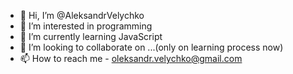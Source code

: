- 👋 Hi, I’m @AleksandrVelychko
- 👀 I’m interested in programming
- 🌱 I’m currently learning JavaScript
- 💞️ I’m looking to collaborate on ...(only on learning process now)
- 📫 How to reach me - oleksandr.velychko@gmail.com

<!---
AleksandrVelychko/AleksandrVelychko is a ✨ special ✨ repository because its `README.md` (this file) appears on your GitHub profile.
You can click the Preview link to take a look at your changes.
--->

